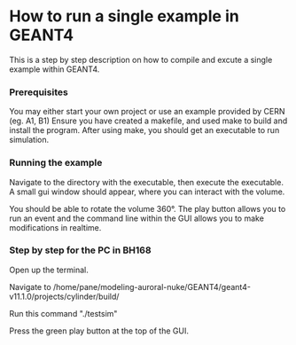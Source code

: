 # How to run a single example in GEANT4
This is a step by step description on how to compile and excute a single example within GEANT4.

### Prerequisites 
You may either start your own project or use an example provided by CERN (eg. A1, B1)
Ensure you have created a makefile, and used make to build and install the program.
After using make, you should get an executable to run simulation.

### Running the example
Navigate to the directory with the executable, then execute the executable.
A small gui window should appear, where you can interact with the volume.

You should be able to rotate the volume 360&deg;.
The play button allows you to run an event and the command line within the GUI allows you to make modifications in realtime.

### Step by step for the PC in BH168
Open up the terminal.

Navigate to /home/pane/modeling-auroral-nuke/GEANT4/geant4-v11.1.0/projects/cylinder/build/

Run this command "./testsim"

Press the green play button at the top of the GUI.








 
